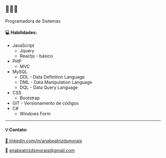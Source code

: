 <h2>👋👋👋</h2>

<p>Programadora de Sistemas </p>

<h4>💻 Habilidades:</h4>
<ul>
  <li>JavaScript
    <ul><li>Jquery</li></ul>
    <ul><li>Reactjs - básico</li></ul>
  </li>
  <li>PHP
    <ul><li>MVC</li></ul>
  </li>
  <li>MySQL
  <ul><li>DDL - Data Definition Language</li></ul>
  <ul><li>DML - Data Manipulation Language</li></ul>
  <ul><li>DQL - Data Query Language</li></ul>
  </li>
  <li>CSS
    <ul><li>Bootstrap</li></ul>
  </li>
  <li>GIT - Versionamento de códigos</li>
  <li>C#
    <ul><li>Windows Form</li></ul>
  </li>
</ul>

<hr>

<h4>💡 Contato:</h4>

<a href="https://www.linkedin.com/in/anabeatrizdsmorais/" target="_blank">🔗 linkedin.com/in/anabeatrizdsmorais</a><br>

<span>📧 anabeatrizdsmorais@gmail.com</span>
